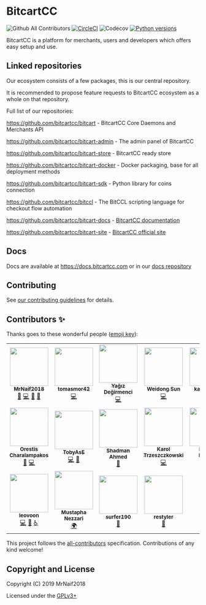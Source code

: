 # BitcartCC

![Github All Contributors](https://img.shields.io/github/all-contributors/bitcartcc/bitcart?style=flat-square)
[![CircleCI](https://circleci.com/gh/bitcartcc/bitcart.svg?style=svg)](https://circleci.com/gh/bitcartcc/bitcart)
![Codecov](https://img.shields.io/codecov/c/github/bitcartcc/bitcart?style=flat-square)
[![Python versions](https://img.shields.io/pypi/pyversions/bitcart?style=flat-square)](https://docs.bitcartcc.com)

BitcartCC is a platform for merchants, users and developers which offers easy setup and use.

## Linked repositories

Our ecosystem consists of a few packages, this is our central repository.

It is recommended to propose feature requests to BitcartCC ecosystem as a whole on that repository.

Full list of our repositories:

https://github.com/bitcartcc/bitcart - BitcartCC Core Daemons and Merchants API

https://github.com/bitcartcc/bitcart-admin - The admin panel of BitcartCC

https://github.com/bitcartcc/bitcart-store - BitcartCC ready store

https://github.com/bitcartcc/bitcart-docker - Docker packaging, base for all deployment methods

https://github.com/bitcartcc/bitcart-sdk - Python library for coins connection

https://github.com/bitcartcc/bitccl - The BitCCL scripting language for checkout flow automation

https://github.com/bitcartcc/bitcart-docs - [BitcartCC documentation](https://docs.bitcartcc.com)

https://github.com/bitcartcc/bitcart-site - [BitcartCC official site](https://bitcartcc.com)

## Docs

Docs are available at https://docs.bitcartcc.com or in our [docs repository](https://github.com/bitcartcc/bitcart-docs)

## Contributing

See [our contributing guidelines](https://github.com/bitcartcc/bitcart/blob/master/CONTRIBUTING.md) for details.

## Contributors ✨

Thanks goes to these wonderful people ([emoji key](https://allcontributors.org/docs/en/emoji-key)):

<!-- ALL-CONTRIBUTORS-LIST:START - Do not remove or modify this section -->
<!-- prettier-ignore-start -->
<!-- markdownlint-disable -->
<table>
  <tr>
    <td align="center"><a href="https://github.com/MrNaif2018"><img src="https://avatars3.githubusercontent.com/u/39452697?v=4?s=100" width="100px;" alt=""/><br /><sub><b>MrNaif2018</b></sub></a><br /><a href="#maintenance-MrNaif2018" title="Maintenance">🚧</a> <a href="https://github.com/bitcartcc/bitcart/commits?author=MrNaif2018" title="Code">💻</a> <a href="https://github.com/bitcartcc/bitcart/commits?author=MrNaif2018" title="Documentation">📖</a> <a href="#design-MrNaif2018" title="Design">🎨</a></td>
    <td align="center"><a href="https://github.com/tomasmor42"><img src="https://avatars2.githubusercontent.com/u/42064734?v=4?s=100" width="100px;" alt=""/><br /><sub><b>tomasmor42</b></sub></a><br /><a href="https://github.com/bitcartcc/bitcart/commits?author=tomasmor42" title="Code">💻</a></td>
    <td align="center"><a href="https://github.com/yagicandegirmenci"><img src="https://avatars3.githubusercontent.com/u/62724709?v=4?s=100" width="100px;" alt=""/><br /><sub><b>Yağız Değirmenci</b></sub></a><br /><a href="https://github.com/bitcartcc/bitcart/commits?author=yagicandegirmenci" title="Code">💻</a></td>
    <td align="center"><a href="https://github.com/xiaoxianma"><img src="https://avatars0.githubusercontent.com/u/3086064?v=4?s=100" width="100px;" alt=""/><br /><sub><b>Weidong Sun</b></sub></a><br /><a href="https://github.com/bitcartcc/bitcart/commits?author=xiaoxianma" title="Code">💻</a></td>
    <td align="center"><a href="https://github.com/kartecianos"><img src="https://avatars2.githubusercontent.com/u/43797783?v=4?s=100" width="100px;" alt=""/><br /><sub><b>kartecianos</b></sub></a><br /><a href="https://github.com/bitcartcc/bitcart/commits?author=kartecianos" title="Code">💻</a></td>
    <td align="center"><a href="https://github.com/arynn-gupta"><img src="https://avatars0.githubusercontent.com/u/61794851?v=4?s=100" width="100px;" alt=""/><br /><sub><b>CYBORG</b></sub></a><br /><a href="#design-arynn-gupta" title="Design">🎨</a></td>
    <td align="center"><a href="https://github.com/SakshamSingh-v2"><img src="https://avatars1.githubusercontent.com/u/55451173?v=4?s=100" width="100px;" alt=""/><br /><sub><b>Saksham Singh</b></sub></a><br /><a href="#design-SakshamSingh-v2" title="Design">🎨</a></td>
  </tr>
  <tr>
    <td align="center"><a href="https://github.com/orestischaral"><img src="https://avatars1.githubusercontent.com/u/33599092?v=4?s=100" width="100px;" alt=""/><br /><sub><b>Orestis Charalampakos</b></sub></a><br /><a href="#design-orestischaral" title="Design">🎨</a> <a href="https://github.com/bitcartcc/bitcart/commits?author=orestischaral" title="Code">💻</a></td>
    <td align="center"><a href="http://tobyase.de/"><img src="https://avatars0.githubusercontent.com/u/6002167?v=4?s=100" width="100px;" alt=""/><br /><sub><b>TobyAsE</b></sub></a><br /><a href="https://github.com/bitcartcc/bitcart/commits?author=TobyAsE" title="Code">💻</a> <a href="#design-TobyAsE" title="Design">🎨</a></td>
    <td align="center"><a href="https://github.com/Shadman-Ahmed-Chowdhury"><img src="https://avatars3.githubusercontent.com/u/46925021?v=4?s=100" width="100px;" alt=""/><br /><sub><b>Shadman Ahmed</b></sub></a><br /><a href="#design-Shadman-Ahmed-Chowdhury" title="Design">🎨</a></td>
    <td align="center"><a href="https://github.com/KarolTrzeszczkowski"><img src="https://avatars.githubusercontent.com/u/11697819?v=4?s=100" width="100px;" alt=""/><br /><sub><b>Karol Trzeszczkowski</b></sub></a><br /><a href="https://github.com/bitcartcc/bitcart/commits?author=KarolTrzeszczkowski" title="Code">💻</a></td>
    <td align="center"><a href="https://github.com/MaximeKoitsalu"><img src="https://avatars.githubusercontent.com/u/8655862?v=4?s=100" width="100px;" alt=""/><br /><sub><b>Maxime Koitsalu</b></sub></a><br /><a href="https://github.com/bitcartcc/bitcart/commits?author=MaximeKoitsalu" title="Code">💻</a> <a href="#design-MaximeKoitsalu" title="Design">🎨</a></td>
    <td align="center"><a href="https://git.io/JuT7Z"><img src="https://avatars.githubusercontent.com/u/88304238?v=4?s=100" width="100px;" alt=""/><br /><sub><b>Shubham-Singh-Rajput</b></sub></a><br /><a href="#translation-shubham-singh-748" title="Translation">🌍</a></td>
    <td align="center"><a href="https://github.com/Xaconi"><img src="https://avatars.githubusercontent.com/u/1944438?v=4?s=100" width="100px;" alt=""/><br /><sub><b>Nicolás Giacconi</b></sub></a><br /><a href="https://github.com/bitcartcc/bitcart/commits?author=Xaconi" title="Code">💻</a> <a href="#design-Xaconi" title="Design">🎨</a></td>
  </tr>
  <tr>
    <td align="center"><a href="https://github.com/leovoon"><img src="https://avatars.githubusercontent.com/u/16155802?v=4?s=100" width="100px;" alt=""/><br /><sub><b>leovoon</b></sub></a><br /><a href="https://github.com/bitcartcc/bitcart/commits?author=leovoon" title="Code">💻</a> <a href="#design-leovoon" title="Design">🎨</a> <a href="#a11y-leovoon" title="Accessibility">️️️️♿️</a></td>
    <td align="center"><a href="https://twitter.com/mustaphanezzari"><img src="https://avatars.githubusercontent.com/u/4595534?v=4?s=100" width="100px;" alt=""/><br /><sub><b>Mustapha Nezzari</b></sub></a><br /><a href="#translation-MawsFr" title="Translation">🌍</a></td>
    <td align="center"><a href="https://github.com/surfer190"><img src="https://avatars.githubusercontent.com/u/3285222?v=4?s=100" width="100px;" alt=""/><br /><sub><b>surfer190</b></sub></a><br /><a href="https://github.com/bitcartcc/bitcart/commits?author=surfer190" title="Documentation">📖</a></td>
    <td align="center"><a href="https://github.com/restyler"><img src="https://avatars.githubusercontent.com/u/775507?v=4?s=100" width="100px;" alt=""/><br /><sub><b>restyler</b></sub></a><br /><a href="https://github.com/bitcartcc/bitcart/commits?author=restyler" title="Documentation">📖</a></td>
  </tr>
</table>

<!-- markdownlint-restore -->
<!-- prettier-ignore-end -->

<!-- ALL-CONTRIBUTORS-LIST:END -->

This project follows the [all-contributors](https://github.com/all-contributors/all-contributors) specification. Contributions of any kind welcome!

## Copyright and License

Copyright (C) 2019 MrNaif2018

Licensed under the [GPLv3+](LICENSE)
